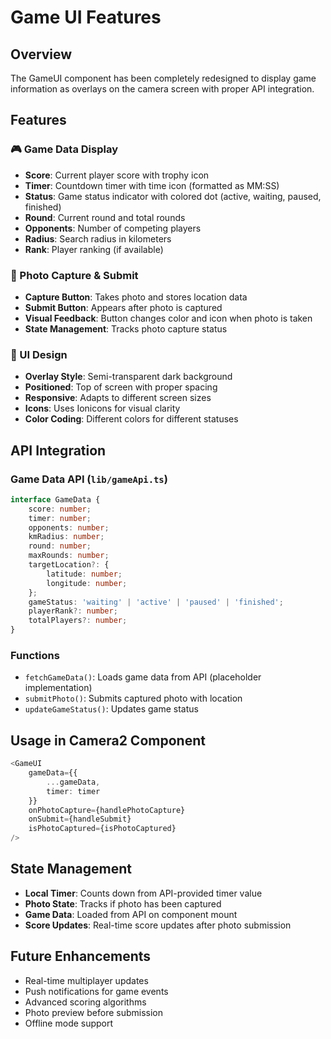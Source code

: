 # Game UI Features

## Overview

The GameUI component has been completely redesigned to display game information as overlays on the camera screen with proper API integration.

## Features

### 🎮 Game Data Display

- **Score**: Current player score with trophy icon
- **Timer**: Countdown timer with time icon (formatted as MM:SS)
- **Status**: Game status indicator with colored dot (active, waiting, paused, finished)
- **Round**: Current round and total rounds
- **Opponents**: Number of competing players
- **Radius**: Search radius in kilometers
- **Rank**: Player ranking (if available)

### 📸 Photo Capture & Submit

- **Capture Button**: Takes photo and stores location data
- **Submit Button**: Appears after photo is captured
- **Visual Feedback**: Button changes color and icon when photo is taken
- **State Management**: Tracks photo capture status

### 🎨 UI Design

- **Overlay Style**: Semi-transparent dark background
- **Positioned**: Top of screen with proper spacing
- **Responsive**: Adapts to different screen sizes
- **Icons**: Uses Ionicons for visual clarity
- **Color Coding**: Different colors for different statuses

## API Integration

### Game Data API (`lib/gameApi.ts`)

```typescript
interface GameData {
    score: number;
    timer: number;
    opponents: number;
    kmRadius: number;
    round: number;
    maxRounds: number;
    targetLocation?: {
        latitude: number;
        longitude: number;
    };
    gameStatus: 'waiting' | 'active' | 'paused' | 'finished';
    playerRank?: number;
    totalPlayers?: number;
}
```

### Functions

- `fetchGameData()`: Loads game data from API (placeholder implementation)
- `submitPhoto()`: Submits captured photo with location
- `updateGameStatus()`: Updates game status

## Usage in Camera2 Component

```typescript
<GameUI 
    gameData={{
        ...gameData,
        timer: timer
    }}
    onPhotoCapture={handlePhotoCapture}
    onSubmit={handleSubmit}
    isPhotoCaptured={isPhotoCaptured}
/>
```

## State Management

- **Local Timer**: Counts down from API-provided timer value
- **Photo State**: Tracks if photo has been captured
- **Game Data**: Loaded from API on component mount
- **Score Updates**: Real-time score updates after photo submission

## Future Enhancements

- Real-time multiplayer updates
- Push notifications for game events
- Advanced scoring algorithms
- Photo preview before submission
- Offline mode support
